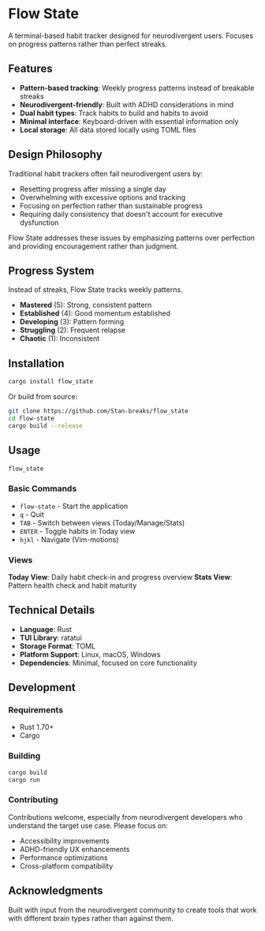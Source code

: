 # Flow State

A terminal-based habit tracker designed for neurodivergent users. Focuses on progress patterns rather than perfect streaks.

## Features

- **Pattern-based tracking**: Weekly progress patterns instead of breakable streaks
- **Neurodivergent-friendly**: Built with ADHD considerations in mind
- **Dual habit types**: Track habits to build and habits to avoid
- **Minimal interface**: Keyboard-driven with essential information only
- **Local storage**: All data stored locally using TOML files

## Design Philosophy

Traditional habit trackers often fail neurodivergent users by:
- Resetting progress after missing a single day
- Overwhelming with excessive options and tracking
- Focusing on perfection rather than sustainable progress
- Requiring daily consistency that doesn't account for executive dysfunction

Flow State addresses these issues by emphasizing patterns over perfection and providing encouragement rather than judgment.

## Progress System

Instead of streaks, Flow State tracks weekly patterns.

- **Mastered** (5): Strong, consistent pattern
- **Established** (4): Good momentum established  
- **Developing** (3): Pattern forming
- **Struggling** (2): Frequent relapse
- **Chaotic** (1): Inconsistent

## Installation

```bash
cargo install flow_state
```

Or build from source:

```bash
git clone https://github.com/Stan-breaks/flow_state
cd flow-state
cargo build --release
```

## Usage

```bash
flow_state
```

### Basic Commands

- `flow-state` - Start the application
- `q` - Quit
- `TAB` - Switch between views (Today/Manage/Stats)
- `ENTER` - Toggle habits in Today view
- `hjkl` - Navigate (Vim-motions)

### Views

**Today View**: Daily habit check-in and progress overview
**Stats View**: Pattern health check and habit maturity

## Technical Details

- **Language**: Rust
- **TUI Library**: ratatui
- **Storage Format**: TOML
- **Platform Support**: Linux, macOS, Windows
- **Dependencies**: Minimal, focused on core functionality

## Development

### Requirements

- Rust 1.70+
- Cargo

### Building

```bash
cargo build
cargo run
```

### Contributing

Contributions welcome, especially from neurodivergent developers who understand the target use case. Please focus on:

- Accessibility improvements
- ADHD-friendly UX enhancements
- Performance optimizations
- Cross-platform compatibility

## Acknowledgments

Built with input from the neurodivergent community to create tools that work with different brain types rather than against them.
